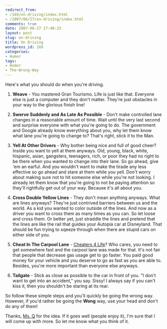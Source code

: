 ```yaml
---
redirect_from:
- /169/on-driving/index.html
- /2007/06/27/on-driving/index.html
comments: true
date: 2007-06-27 17:40:23
layout: post
slug: on-driving
title: On Driving
wordpress_id: 169
categories:
- Humor
tags:
- Humor
- The-Wrong-Way
---
```


Here's what you should do when you're driving.





  1. **Weave** - You mastered Gran Tourismo.  Life is just like that.  Everyone else is just a computer and they don't matter.  They're just obstacles in your way to the glorious finish line!


  2. **Swerve Suddenly and As Late As Possible** - Don't make controlled lane changes in a reasonable amount of time.  Wait until the very last second and surprise everyone with what you're going to do.  The government and Google already know everything about you, why let them know what lane you're going to change to?  That's right, stick it to the Man.


  3. **Yell At Other Drivers** - Why bother being nice and full of good cheer?  Inside you want to yell at them anyways.  Old, young, black, white, hispanic, asian, gangsters, teenagers, rich, or poor they had no right to be there when you wanted to change into their lane.  So go ahead, give 'em an earful.  And you wouldn't want to make the tirade any less effective so go ahead and stare at them while you yell.  Don't worry about making sure not to hit someone else while you're not looking.  I already let them know that you're going to not be paying attention so they'll rightfully get out of your way.  Because it's all about you.


  4. **Cross Double Yellow Lines** - They don't mean anything anyways.  What are lines anyways?  They're just contrived barriers between us and the world.  As a kid you wanted to color outside of the lines.  And now as a driver you want to cross them as many times as you can.  So let loose and cross them.  Or better yet, just straddle the lines and pretend that the lines are like the rail that guides your Autopia car at Disneyland.  That should be fun trying to sqeeze through when there are stupid cars on either side of you.


  5. **Cheat In The Carpool Lane** - [Cheaters 4 Life](http://www.goingthewongway.com/2007/01/24/cheaters-4-life/)?  Who cares, you need to get somewhere fast and the carpool lane was made for that.  It's not fair that people that decrease gas usage get to go faster.  You paid good money for your vehicle and you deserve to go as fast as you are able to.  Besides, you're more important than everyone else anyways.


  6. **Tailgate** - Stick as close as possible to the car in front of you.  "I don't want to get into an accident," you say.  Sissy!  I always say if you can't kiss it, then you shouldn't be staring at its rear.



So follow these simple steps and you'll quickly be going the wrong way.  However, if you'd rather be going the **Wong** way, use your head and don't do any of them!


Thanks, [Ms. Q](http://qmusings.com/blog/) for the idea.  If it goes well (people enjoy it), I'm sure that I will come up with more.  So let me know what you think of it.
